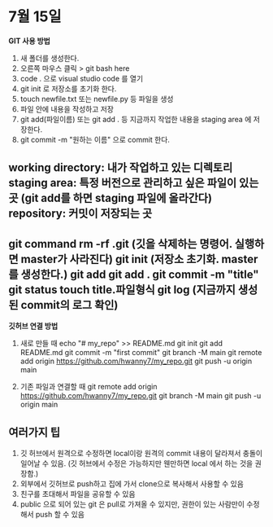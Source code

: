 # 7월 15일

**GIT 사용 방법**

1. 새 폴더를 생성한다.
2. 오른쪽 마우스 클릭 > git bash here
3. code . 으로 visual studio code 를 열기
4. git init 로 저장소를 초기화 한다.
5. touch newfile.txt 또는 newfile.py 등 파일을 생성
6. 파일 안에 내용을 작성하고 저장
7. git add(파일이름) 또는 git add . 등 지금까지 작업한 내용을 staging area 에 저장한다.
8. git commit -m "원하는 이름" 으로 commit 한다.

working directory: 내가 작업하고 있는 디렉토리
staging area: 특정 버전으로 관리하고 싶은 파일이 있는 곳 (git add를 하면 staging 파일에 올라간다)
repository: 커밋이 저장되는 곳
---
**git command**
rm -rf .git (깃을 삭제하는 명령어. 실행하면 master가 사라진다)
git init (저장소 초기화. master를 생성한다.)
git add<filename>
git add . 
git commit -m "title"
git status
touch title.파일형식
git log (지금까지 생성된 commit의 로그 확인)
---
**깃허브 연결 방법**

1. 새로 만들 때
echo "# my_repo" >> README.md
git init
git add README.md
git commit -m "first commit"
git branch -M main
git remote add origin https://github.com/hwanny7/my_repo.git
git push -u origin main

2. 기존 파일과 연결할 때
git remote add origin https://github.com/hwanny7/my_repo.git
git branch -M main
git push -u origin main

## 여러가지 팁
1. 깃 허브에서 원격으로 수정하면 local이랑 원격의 commit 내용이 달라져서 충돌이 일어날 수 있음. (깃 허브에서 수정은 가능하지만 웬만하면 local 에서 하는 것을 권장함.)
2. 외부에서 깃허브로 push하고 집에 가서 clone으로 복사해서 사용할 수 있음
3. 친구를 초대해서 파일을 공유할 수 있음
4. public 으로 되어 있는 git 은 pull로 가져올 수 있지만, 권한이 있는 사람만이 수정해서 push 할 수 있음




